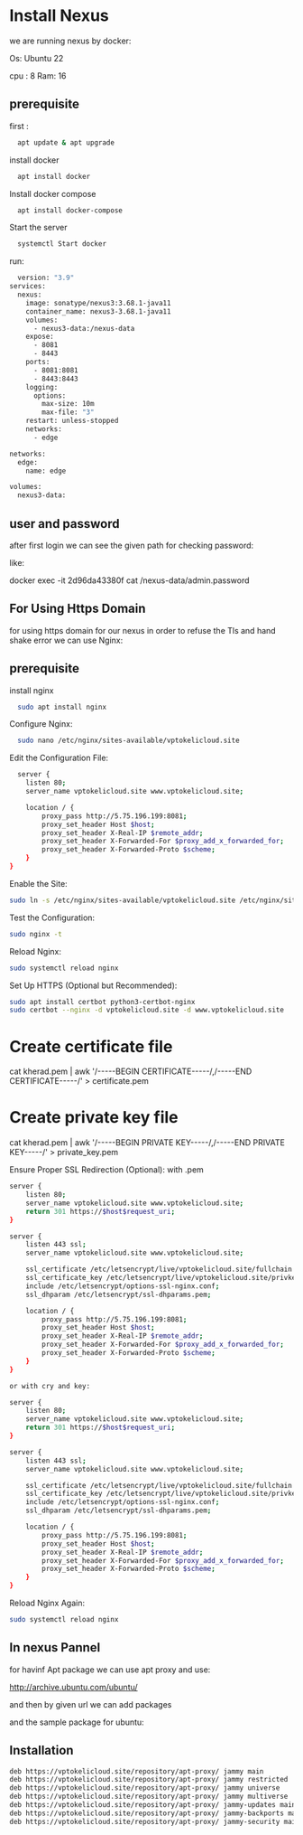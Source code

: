 
# Install Nexus 

we are running nexus by docker:

Os:
Ubuntu 22

cpu : 8
Ram: 16







## prerequisite

first : 

```bash
  apt update & apt upgrade
```

install docker

```bash
  apt install docker
```

Install docker compose

```bash
  apt install docker-compose
```

Start the server

```bash
  systemctl Start docker 
```
run:
```bash
  version: "3.9"
services:
  nexus:
    image: sonatype/nexus3:3.68.1-java11
    container_name: nexus3-3.68.1-java11
    volumes:
      - nexus3-data:/nexus-data
    expose:
      - 8081
      - 8443
    ports:
      - 8081:8081
      - 8443:8443
    logging:
      options:
        max-size: 10m
        max-file: "3"
    restart: unless-stopped
    networks:
      - edge

networks:
  edge:
    name: edge

volumes:
  nexus3-data:
```






## user and password
after first login we can see the given path for checking password:

like:

docker exec -it  2d96da43380f    cat /nexus-data/admin.password

## For Using Https Domain

for using https domain for our nexus in order to refuse the Tls and hand shake error we can use Nginx:



## prerequisite

install nginx 

```bash
  sudo apt install nginx
```
Configure Nginx:

```bash
  sudo nano /etc/nginx/sites-available/vptokelicloud.site
```
Edit the Configuration File:

```bash
  server {
    listen 80;
    server_name vptokelicloud.site www.vptokelicloud.site;

    location / {
        proxy_pass http://5.75.196.199:8081;
        proxy_set_header Host $host;
        proxy_set_header X-Real-IP $remote_addr;
        proxy_set_header X-Forwarded-For $proxy_add_x_forwarded_for;
        proxy_set_header X-Forwarded-Proto $scheme;
    }
}

```
Enable the Site:

```bash
sudo ln -s /etc/nginx/sites-available/vptokelicloud.site /etc/nginx/sites-enabled/


```

Test the Configuration:

```bash
sudo nginx -t

```
Reload Nginx:

```bash
sudo systemctl reload nginx

```
Set Up HTTPS (Optional but Recommended):

```bash
sudo apt install certbot python3-certbot-nginx
sudo certbot --nginx -d vptokelicloud.site -d www.vptokelicloud.site


```
# Create certificate file
cat kherad.pem | awk '/-----BEGIN CERTIFICATE-----/,/-----END CERTIFICATE-----/' > certificate.pem

# Create private key file
cat kherad.pem | awk '/-----BEGIN PRIVATE KEY-----/,/-----END PRIVATE KEY-----/' > private_key.pem


Ensure Proper SSL Redirection (Optional): with .pem

```bash
server {
    listen 80;
    server_name vptokelicloud.site www.vptokelicloud.site;
    return 301 https://$host$request_uri;
}

server {
    listen 443 ssl;
    server_name vptokelicloud.site www.vptokelicloud.site;

    ssl_certificate /etc/letsencrypt/live/vptokelicloud.site/fullchain.pem;
    ssl_certificate_key /etc/letsencrypt/live/vptokelicloud.site/privkey.pem;
    include /etc/letsencrypt/options-ssl-nginx.conf;
    ssl_dhparam /etc/letsencrypt/ssl-dhparams.pem;

    location / {
        proxy_pass http://5.75.196.199:8081;
        proxy_set_header Host $host;
        proxy_set_header X-Real-IP $remote_addr;
        proxy_set_header X-Forwarded-For $proxy_add_x_forwarded_for;
        proxy_set_header X-Forwarded-Proto $scheme;
    }
}

or with cry and key:

server {
    listen 80;
    server_name vptokelicloud.site www.vptokelicloud.site;
    return 301 https://$host$request_uri;
}

server {
    listen 443 ssl;
    server_name vptokelicloud.site www.vptokelicloud.site;

    ssl_certificate /etc/letsencrypt/live/vptokelicloud.site/fullchain.crt;  # Change to .crt
    ssl_certificate_key /etc/letsencrypt/live/vptokelicloud.site/privkey.key;  # Change to .key
    include /etc/letsencrypt/options-ssl-nginx.conf;
    ssl_dhparam /etc/letsencrypt/ssl-dhparams.pem;

    location / {
        proxy_pass http://5.75.196.199:8081;
        proxy_set_header Host $host;
        proxy_set_header X-Real-IP $remote_addr;
        proxy_set_header X-Forwarded-For $proxy_add_x_forwarded_for;
        proxy_set_header X-Forwarded-Proto $scheme;
    }
}


```

Reload Nginx Again:

```bash
sudo systemctl reload nginx

```




## In nexus Pannel

for havinf Apt package we can use apt proxy and use:

http://archive.ubuntu.com/ubuntu/

and then by given url we can add packages

and the sample package for ubuntu:







## Installation


```bash
deb https://vptokelicloud.site/repository/apt-proxy/ jammy main
deb https://vptokelicloud.site/repository/apt-proxy/ jammy restricted
deb https://vptokelicloud.site/repository/apt-proxy/ jammy universe
deb https://vptokelicloud.site/repository/apt-proxy/ jammy multiverse
deb https://vptokelicloud.site/repository/apt-proxy/ jammy-updates main restricted universe multiverse
deb https://vptokelicloud.site/repository/apt-proxy/ jammy-backports main restricted universe multiverse
deb https://vptokelicloud.site/repository/apt-proxy/ jammy-security main restricted universe multiverse

```
    
